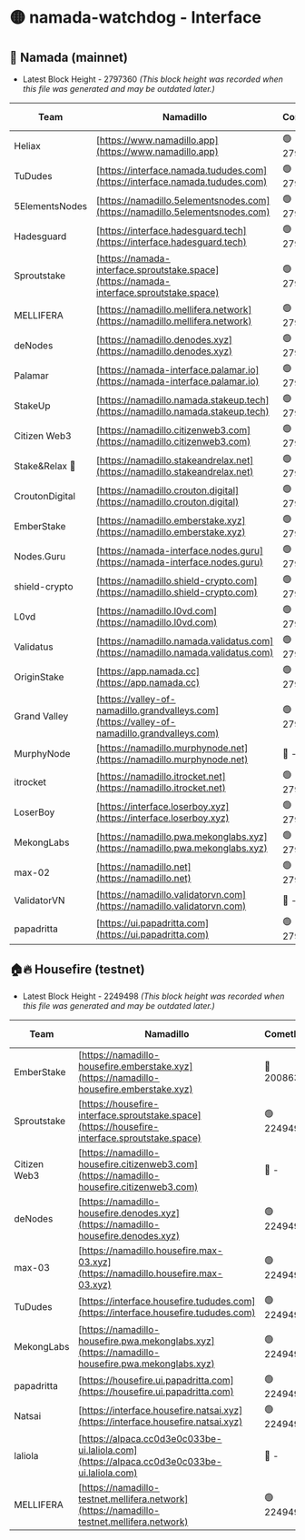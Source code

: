 # 🟡 namada-watchdog - Interface

## 🚀 Namada (mainnet)
- Latest Block Height - 2797360 *(This block height was recorded when this file was generated and may be outdated later.)*

| Team | Namadillo | CometBFT | Indexer | MASP Indexer |
|-|-|-|-|-|
| Heliax | [https://www.namadillo.app](https://www.namadillo.app) | 🟢 2797342 | 🔴 2789127 | 🟢 2797342 |
| TuDudes | [https://interface.namada.tududes.com](https://interface.namada.tududes.com) | 🟢 2797342 | 🟢 2797342 | 🟢 2797342 |
| 5ElementsNodes | [https://namadillo.5elementsnodes.com](https://namadillo.5elementsnodes.com) | 🟢 2797343 | 🟢 2797343 | 🟢 2797342 |
| Hadesguard | [https://interface.hadesguard.tech](https://interface.hadesguard.tech) | 🟢 2797344 | 🟢 2797343 | 🟢 2797343 |
| Sproutstake | [https://namada-interface.sproutstake.space](https://namada-interface.sproutstake.space) | 🟢 2797344 | 🔴 2776502 | 🟢 2797344 |
| MELLIFERA | [https://namadillo.mellifera.network](https://namadillo.mellifera.network) | 🟢 2797345 | 🔴 2775675 | 🟢 2797345 |
| deNodes | [https://namadillo.denodes.xyz](https://namadillo.denodes.xyz) | 🟢 2797346 | 🔴 2774042 | 🟢 2797346 |
| Palamar | [https://namada-interface.palamar.io](https://namada-interface.palamar.io) | 🟢 2797347 | 🔴 2780590 | 🟢 2797347 |
| StakeUp | [https://namadillo.namada.stakeup.tech](https://namadillo.namada.stakeup.tech) | 🟢 2797347 | 🔴 2776502 | 🟢 2797347 |
| Citizen Web3 | [https://namadillo.citizenweb3.com](https://namadillo.citizenweb3.com) | 🟢 2797348 | 🟢 2797347 | 🟢 2797347 |
| Stake&Relax 🦥 | [https://namadillo.stakeandrelax.net](https://namadillo.stakeandrelax.net) | 🟢 2797349 | 🟢 2797349 | 🟢 2797349 |
| CroutonDigital | [https://namadillo.crouton.digital](https://namadillo.crouton.digital) | 🟢 2797350 | 🔴 2774301 | 🟢 2797350 |
| EmberStake | [https://namadillo.emberstake.xyz](https://namadillo.emberstake.xyz) | 🟢 2797350 | 🔴 2789127 | 🟢 2797350 |
| Nodes.Guru | [https://namada-interface.nodes.guru](https://namada-interface.nodes.guru) | 🟢 2797350 | 🔴 2780590 | 🟢 2797350 |
| shield-crypto | [https://namadillo.shield-crypto.com](https://namadillo.shield-crypto.com) | 🟢 2797351 | 🟢 2797351 | 🟢 2797351 |
| L0vd | [https://namadillo.l0vd.com](https://namadillo.l0vd.com) | 🟢 2797352 | 🟢 2797352 | 🟢 2797352 |
| Validatus | [https://namadillo.namada.validatus.com](https://namadillo.namada.validatus.com) | 🟢 2797353 | 🟢 2797353 | 🟢 2797353 |
| OriginStake | [https://app.namada.cc](https://app.namada.cc) | 🟢 2797354 | 🟢 2797347 | 🟢 2797347 |
| Grand Valley | [https://valley-of-namadillo.grandvalleys.com](https://valley-of-namadillo.grandvalleys.com) | 🟢 2797354 | 🔴 2779887 | 🟢 2797353 |
| MurphyNode | [https://namadillo.murphynode.net](https://namadillo.murphynode.net) | 🔴 - | 🔴 - | 🔴 - |
| itrocket | [https://namadillo.itrocket.net](https://namadillo.itrocket.net) | 🟢 2797356 | 🔴 2782644 | 🟢 2797356 |
| LoserBoy | [https://interface.loserboy.xyz](https://interface.loserboy.xyz) | 🟢 2797357 | 🟢 2797357 | 🟢 2797357 |
| MekongLabs | [https://namadillo.pwa.mekonglabs.xyz](https://namadillo.pwa.mekonglabs.xyz) | 🟢 2797357 | 🔴 2789127 | 🟢 2797357 |
| max-02 | [https://namadillo.net](https://namadillo.net) | 🟢 2797358 | 🔴 2789127 | 🟢 2797358 |
| ValidatorVN | [https://namadillo.validatorvn.com](https://namadillo.validatorvn.com) | 🔴 - | 🔴 - | 🔴 - |
| papadritta | [https://ui.papadritta.com](https://ui.papadritta.com) | 🟢 2797360 | 🔴 2785784 | 🟢 2797360 |

## 🏠🔥 Housefire (testnet)
- Latest Block Height - 2249498 *(This block height was recorded when this file was generated and may be outdated later.)*

| Team | Namadillo | CometBFT | Indexer | MASP Indexer |
|-|-|-|-|-|
| EmberStake | [https://namadillo-housefire.emberstake.xyz](https://namadillo-housefire.emberstake.xyz) | 🔴 2008636 | 🔴 - | 🔴 - |
| Sproutstake | [https://housefire-interface.sproutstake.space](https://housefire-interface.sproutstake.space) | 🟢 2249491 | 🟢 2249491 | 🟢 2249491 |
| Citizen Web3 | [https://namadillo-housefire.citizenweb3.com](https://namadillo-housefire.citizenweb3.com) | 🔴 - | 🟢 2249493 | 🟢 2249493 |
| deNodes | [https://namadillo-housefire.denodes.xyz](https://namadillo-housefire.denodes.xyz) | 🟢 2249493 | 🟢 2249493 | 🟢 2249493 |
| max-03 | [https://namadillo.housefire.max-03.xyz](https://namadillo.housefire.max-03.xyz) | 🟢 2249494 | 🔴 2167206 | 🟢 2249494 |
| TuDudes | [https://interface.housefire.tududes.com](https://interface.housefire.tududes.com) | 🟢 2249494 | 🟢 2249494 | 🟢 2249494 |
| MekongLabs | [https://namadillo-housefire.pwa.mekonglabs.xyz](https://namadillo-housefire.pwa.mekonglabs.xyz) | 🟢 2249495 | 🟢 2249495 | 🟢 2249495 |
| papadritta | [https://housefire.ui.papadritta.com](https://housefire.ui.papadritta.com) | 🟢 2249496 | 🟢 2249496 | 🟢 2249496 |
| Natsai | [https://interface.housefire.natsai.xyz](https://interface.housefire.natsai.xyz) | 🟢 2249496 | 🟢 2249496 | 🟢 2249496 |
| laliola | [https://alpaca.cc0d3e0c033be-ui.laliola.com](https://alpaca.cc0d3e0c033be-ui.laliola.com) | 🔴 - | 🔴 - | 🔴 - |
| MELLIFERA | [https://namadillo-testnet.mellifera.network](https://namadillo-testnet.mellifera.network) | 🟢 2249498 | 🟢 2249498 | 🟢 2249498 |

